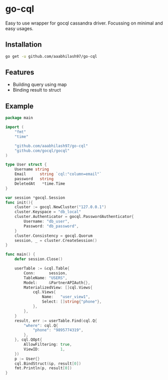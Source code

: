# go-cql

Easy to use wrapper for gocql cassandra driver. Focussing on minimal and easy usages.

## Installation

```sh
go get -u github.com/aaabhilash97/go-cql
```

## Features

- Building query using map
- Binding result to struct

## Example

```go
package main

import (
	"fmt"
	"time"

	"github.com/aaabhilash97/go-cql"
	"github.com/gocql/gocql"
)

type User struct {
	Username string
	Email      string `cql:"column=email"`
	password   string
	DeletedAt   *time.Time
}

var session *gocql.Session
func init(){
	cluster := gocql.NewCluster("127.0.0.1")
	cluster.Keyspace = "db_local"
	cluster.Authenticator = gocql.PasswordAuthenticator{
		Username: "db_user",
		Password: "db_password",
	}
	cluster.Consistency = gocql.Quorum
	session, _ = cluster.CreateSession()
}

func main() {
	defer session.Close()

	userTable := &cql.Table{
		Conn:      session,
		TableName: "USERS",
		Model:     &PartnerAPIAuth{},
		MaterializedView: []cql.Views{
			cql.Views{
				Name:   "user_view1",
				Select: []string{"phone"},
			},
		},
	}
	result, err := userTable.Find(cql.Q{
		"where": cql.Q{
			"phone": "9895774319",
		},
	}, cql.QOpt{
		AllowFiltering: true,
		ViewID:         1,
	})
	p := User{}
	cql.BindStruct(&p, result[0])
	fmt.Println(p, result[0])
}

```